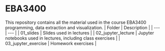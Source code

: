 # EBA3400
This repository contains all the material used in the course EBA3400 programming, data extraction and visualization.
| Folder | Description |
| --- | --- |
| 01_slides | Slides used in lectures |
| 02_jupyter_lecture | Jupyter notebooks used in lectures, including class exercises |
| 03_jupyter_exercise | Homework exercises |
